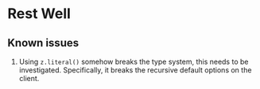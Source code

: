 # Rest Well

## Known issues

1. Using `z.literal()` somehow breaks the type system, this needs to be investigated. Specifically, it breaks the recursive default options on the client.
